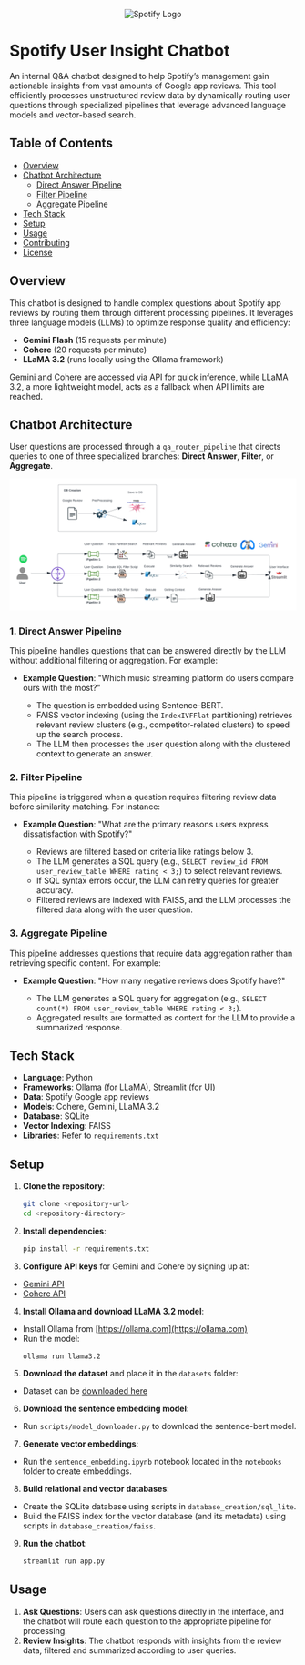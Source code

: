 <p align="center">
  <img src="https://upload.wikimedia.org/wikipedia/commons/1/19/Spotify_logo_without_text.svg" alt="Spotify Logo" width="100"/>
</p>

# Spotify User Insight Chatbot

An internal Q&A chatbot designed to help Spotify’s management gain actionable insights from vast amounts of Google app reviews. This tool efficiently processes unstructured review data by dynamically routing user questions through specialized pipelines that leverage advanced language models and vector-based search.

## Table of Contents
- [Overview](#overview)
- [Chatbot Architecture](#chatbot-architecture)
  - [Direct Answer Pipeline](#1-direct-answer-pipeline)
  - [Filter Pipeline](#2-filter-pipeline)
  - [Aggregate Pipeline](#3-aggregate-pipeline)
- [Tech Stack](#tech-stack)
- [Setup](#setup)
- [Usage](#usage)
- [Contributing](#contributing)
- [License](#license)

## Overview

This chatbot is designed to handle complex questions about Spotify app reviews by routing them through different processing pipelines. It leverages three language models (LLMs) to optimize response quality and efficiency:
- **Gemini Flash** (15 requests per minute)
- **Cohere** (20 requests per minute)
- **LLaMA 3.2** (runs locally using the Ollama framework)

Gemini and Cohere are accessed via API for quick inference, while LLaMA 3.2, a more lightweight model, acts as a fallback when API limits are reached.

## Chatbot Architecture

User questions are processed through a `qa_router_pipeline` that directs queries to one of three specialized branches: **Direct Answer**, **Filter**, or **Aggregate**.

![Chatbot Architecture Diagram](images/chatbot_architecture.png)

### 1. Direct Answer Pipeline
This pipeline handles questions that can be answered directly by the LLM without additional filtering or aggregation. For example:
- **Example Question**: "Which music streaming platform do users compare ours with the most?"

   - The question is embedded using Sentence-BERT.
   - FAISS vector indexing (using the `IndexIVFFlat` partitioning) retrieves relevant review clusters (e.g., competitor-related clusters) to speed up the search process.
   - The LLM then processes the user question along with the clustered context to generate an answer.

### 2. Filter Pipeline
This pipeline is triggered when a question requires filtering review data before similarity matching. For instance:
- **Example Question**: "What are the primary reasons users express dissatisfaction with Spotify?"

   - Reviews are filtered based on criteria like ratings below 3.
   - The LLM generates a SQL query (e.g., `SELECT review_id FROM user_review_table WHERE rating < 3;`) to select relevant reviews.
   - If SQL syntax errors occur, the LLM can retry queries for greater accuracy.
   - Filtered reviews are indexed with FAISS, and the LLM processes the filtered data along with the user question.

### 3. Aggregate Pipeline
This pipeline addresses questions that require data aggregation rather than retrieving specific content. For example:
- **Example Question**: "How many negative reviews does Spotify have?"

   - The LLM generates a SQL query for aggregation (e.g., `SELECT count(*) FROM user_review_table WHERE rating < 3;`).
   - Aggregated results are formatted as context for the LLM to provide a summarized response.

## Tech Stack

- **Language**: Python
- **Frameworks**: Ollama (for LLaMA), Streamlit (for UI)
- **Data**: Spotify Google app reviews
- **Models**: Cohere, Gemini, LLaMA 3.2
- **Database**: SQLite
- **Vector Indexing**: FAISS
- **Libraries**: Refer to `requirements.txt`

## Setup

1. **Clone the repository**:
   ```bash
   git clone <repository-url>
   cd <repository-directory>

2. **Install dependencies**:
    ```bash
    pip install -r requirements.txt

3. **Configure API keys** for Gemini and Cohere by signing up at:
- [Gemini API](https://ai.google.dev)
- [Cohere API](https://docs.cohere.com)

4. **Install Ollama and download LLaMA 3.2 model**:
- Install Ollama from [https://ollama.com](https://ollama.com)
- Run the model:
  ```
  ollama run llama3.2
  ```

5. **Download the dataset** and place it in the `datasets` folder:
- Dataset can be [downloaded here](https://drive.google.com/file/d/1_xaRB6d2K_9-1dUmdU0GjtaqPO7uQnTM/view)

6. **Download the sentence embedding model**:
- Run `scripts/model_downloader.py` to download the sentence-bert model.

7. **Generate vector embeddings**:
- Run the `sentence_embedding.ipynb` notebook located in the `notebooks` folder to create embeddings.

8. **Build relational and vector databases**:
- Create the SQLite database using scripts in `database_creation/sql_lite`.
- Build the FAISS index for the vector database (and its metadata) using scripts in `database_creation/faiss`.

9. **Run the chatbot**:
    ```bash
    streamlit run app.py

## Usage

1. **Ask Questions**: Users can ask questions directly in the interface, and the chatbot will route each question to the appropriate pipeline for processing.
2. **Review Insights**: The chatbot responds with insights from the review data, filtered and summarized according to user queries.


